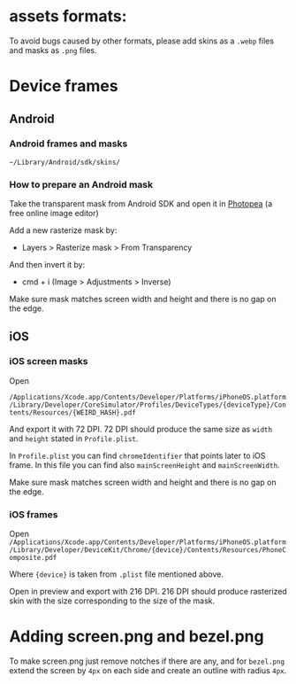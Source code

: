 # assets formats:

To avoid bugs caused by other formats, please add skins as a `.webp` files and masks as `.png` files.

# Device frames

## Android

### Android frames and masks

`~/Library/Android/sdk/skins/`

### How to prepare an Android mask

Take the transparent mask from Android SDK and open it in [Photopea](https://www.photopea.com/) (a free online image editor)

Add a new rasterize mask by:

- Layers > Rasterize mask > From Transparency

And then invert it by:

- cmd + i (Image > Adjustments > Inverse)

Make sure mask matches screen width and height and there is no gap on the edge.

## iOS

### iOS screen masks

Open

`/Applications/Xcode.app/Contents/Developer/Platforms/iPhoneOS.platform/Library/Developer/CoreSimulator/Profiles/DeviceTypes/{deviceType}/Contents/Resources/{WEIRD_HASH}.pdf`

And export it with 72 DPI. 72 DPI should produce the same size as `width` and `height` stated in `Profile.plist`.

In `Profile.plist` you can find `chromeIdentifier` that points later to iOS frame. In this file you can find also `mainScreenHeight` and `mainScreenWidth`.

Make sure mask matches screen width and height and there is no gap on the edge.

### iOS frames

Open `/Applications/Xcode.app/Contents/Developer/Platforms/iPhoneOS.platform/Library/Developer/DeviceKit/Chrome/{device}/Contents/Resources/PhoneComposite.pdf`

Where `{device}` is taken from `.plist` file mentioned above.

Open in preview and export with 216 DPI. 216 DPI should produce rasterized skin with the size corresponding to the size of the mask.

# Adding screen.png and bezel.png

To make screen.png just remove notches if there are any, and for `bezel.png` extend the screen by `4px` on each side and create an outline with radius `4px`.
